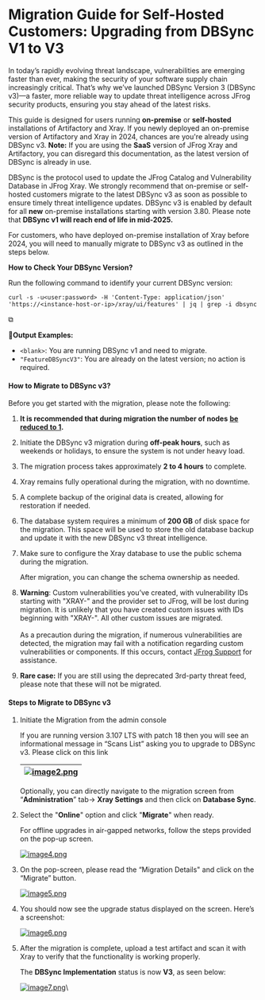 # Migration Guide for Self-Hosted Customers: Upgrading from DBSync V1 to V3

In today’s rapidly evolving threat landscape, vulnerabilities are emerging faster than ever, making the security of your software supply chain increasingly critical. That’s why we’ve launched DBSync Version 3 (DBSync v3)—a faster, more reliable way to update threat intelligence across JFrog security products, ensuring you stay ahead of the latest risks.

This guide is designed for users running **on-premise** or **self-hosted** installations of Artifactory and Xray. If you newly deployed an on-premise version of Artifactory and Xray in 2024, chances are you're already using DBSync v3. **Note:** If you are using the **SaaS** version of JFrog Xray and Artifactory, you can disregard this documentation, as the latest version of DBSync is already in use.

DBSync is the protocol used to update the JFrog Catalog and Vulnerability Database in JFrog Xray. We strongly recommend that on-premise or self-hosted customers migrate to the latest DBSync v3 as soon as possible to ensure timely threat intelligence updates. DBSync v3 is enabled by default for all **new** on-premise installations starting with version 3.80. Please note that **DBSync v1 will reach end of life in mid-2025.**

For customers, who have deployed on-premise installation of Xray before 2024, you will need to manually migrate to DBSync v3 as outlined in the steps below.

**How to Check Your DBSync Version?**

Run the following command to identify your current DBSync version:

```
curl -s -u<user:password> -H 'Content-Type: application/json' 'https://<instance-host-or-ip>/xray/ui/features' | jq | grep -i dbsync
```

⧉

**Output Examples:**

* `<blank>`: You are running DBSync v1 and need to migrate.
* `"FeatureDBSyncV3"`: You are already on the latest version; no action is required.

#### How to Migrate to DBSync v3? <a href="#uuid-3f10111b-8c7f-2e6a-868f-f13baa7126cc_bridgehead-idm234675016418531" id="uuid-3f10111b-8c7f-2e6a-868f-f13baa7126cc_bridgehead-idm234675016418531"></a>

Before you get started with the migration, please note the following:

1. **It is recommended that during migration the number of nodes** [**be reduced to 1**](https://jfrog.com/help/access?ft:clusterId=UUID-0a9fdb2f-b403-bb07-25f9-035735263fc3)**.**
2. Initiate the DBSync v3 migration during **off-peak hours**, such as weekends or holidays, to ensure the system is not under heavy load.
3. The migration process takes approximately **2 to 4 hours** to complete.
4. Xray remains fully operational during the migration, with no downtime.
5. A complete backup of the original data is created, allowing for restoration if needed.
6. The database system requires a minimum of **200 GB** of disk space for the migration. This space will be used to store the old database backup and update it with the new DBSync v3 threat intelligence.
7.  Make sure to configure the Xray database to use the public schema during the migration.

    After migration, you can change the schema ownership as needed.
8. **Warning**: Custom vulnerabilities you’ve created, with vulnerability IDs starting with "XRAY-" and the provider set to JFrog, will be lost during migration. It is unlikely that you have created custom issues with IDs beginning with "XRAY-". All other custom issues are migrated.\
   \
   As a precaution during the migration, if numerous vulnerabilities are detected, the migration may fail with a notification regarding custom vulnerabilities or components. If this occurs, contact [JFrog Support](mailto:support@jfrog.com) for assistance.
9. **Rare case:** If you are still using the deprecated 3rd-party threat feed, please note that these will not be migrated.

#### Steps to Migrate to DBSync v3 <a href="#uuid-3f10111b-8c7f-2e6a-868f-f13baa7126cc_bridgehead-idm234675017249971" id="uuid-3f10111b-8c7f-2e6a-868f-f13baa7126cc_bridgehead-idm234675017249971"></a>

1.  Initiate the Migration from the admin console

    If you are running version 3.107 LTS with patch 18 then you will see an informational message in “Scans List” asking you to upgrade to DBSync v3. Please click on this link

    | [![image2.png](https://jfrog.com/help/api/khub/maps/6nte66fuu2ZQMB2dfriysg/resources/qY6UlewFZ3WfmDf_GlYhtw-6nte66fuu2ZQMB2dfriysg/content?v=b39792b85b0cdc71)](https://jfrog.com/help/viewer/attachment/6nte66fuu2ZQMB2dfriysg/qY6UlewFZ3WfmDf_GlYhtw-6nte66fuu2ZQMB2dfriysg) |
    | ------------------------------------------------------------------------------------------------------------------------------------------------------------------------------------------------------------------------------------------------------------------------------ |

    Optionally, you can directly navigate to the migration screen from “**Administration**” tab-> **Xray Settings** and then click on **Database Sync**.
2.  Select the "**Online**" option and click "**Migrate**" when ready.

    For offline upgrades in air-gapped networks, follow the steps provided on the pop-up screen.

    [![image4.png](https://jfrog.com/help/api/khub/maps/6nte66fuu2ZQMB2dfriysg/resources/R3z2EC8Bous5mYfaIckqhQ-6nte66fuu2ZQMB2dfriysg/content?v=74a8543371b7aeff)](https://jfrog.com/help/viewer/attachment/6nte66fuu2ZQMB2dfriysg/R3z2EC8Bous5mYfaIckqhQ-6nte66fuu2ZQMB2dfriysg)
3.  On the pop-screen, please read the “Migration Details" and click on the “Migrate” button.

    [![image5.png](https://jfrog.com/help/api/khub/maps/6nte66fuu2ZQMB2dfriysg/resources/~YgWLlVg32KoHCGsU52SZw-6nte66fuu2ZQMB2dfriysg/content?v=b8ec90560c03c23d)](https://jfrog.com/help/viewer/attachment/6nte66fuu2ZQMB2dfriysg/~YgWLlVg32KoHCGsU52SZw-6nte66fuu2ZQMB2dfriysg)
4.  You should now see the upgrade status displayed on the screen. Here’s a screenshot:

    [![image6.png](https://jfrog.com/help/api/khub/maps/6nte66fuu2ZQMB2dfriysg/resources/vIX72UmK5148k5TABU_pOw-6nte66fuu2ZQMB2dfriysg/content?v=c1467cad5112981e)](https://jfrog.com/help/viewer/attachment/6nte66fuu2ZQMB2dfriysg/vIX72UmK5148k5TABU_pOw-6nte66fuu2ZQMB2dfriysg)
5.  After the migration is complete, upload a test artifact and scan it with Xray to verify that the functionality is working properly.

    The **DBSync Implementation** status is now **V3**, as seen below:

    [![image7.png](https://jfrog.com/help/api/khub/maps/6nte66fuu2ZQMB2dfriysg/resources/MVhPw8akIGN9Uvmgy_UiNQ-6nte66fuu2ZQMB2dfriysg/content?v=d55ca3b519705893)](https://jfrog.com/help/viewer/attachment/6nte66fuu2ZQMB2dfriysg/MVhPw8akIGN9Uvmgy_UiNQ-6nte66fuu2ZQMB2dfriysg)\
